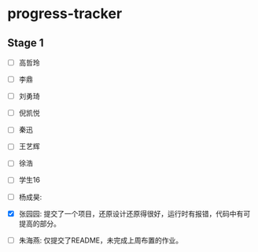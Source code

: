# progress-tracker
## Stage 1
- [ ] 高哲玲
- [ ] 李鼎
- [ ] 刘勇琦
- [ ] 倪凯悦
- [ ] 秦迅
- [ ] 王艺辉
- [ ] 徐浩
- [ ] 学生16
- [ ] 杨成昊: 
- [x] 张园园: 提交了一个项目，还原设计还原得很好，运行时有报错，代码中有可提高的部分。
- [ ] 朱海燕: 仅提交了README，未完成上周布置的作业。

